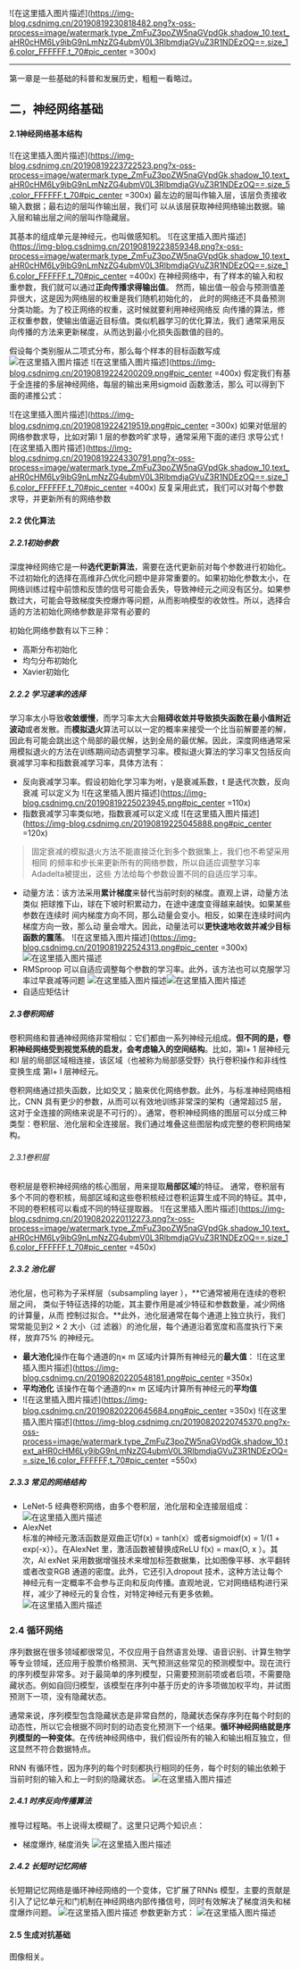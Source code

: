 ﻿
![在这里插入图片描述](https://img-blog.csdnimg.cn/20190819230818482.png?x-oss-process=image/watermark,type_ZmFuZ3poZW5naGVpdGk,shadow_10,text_aHR0cHM6Ly9ibG9nLmNzZG4ubmV0L3RlbmdjaGVuZ3R1NDEzOQ==,size_16,color_FFFFFF,t_70#pic_center =300x)

---------------------------

第一章是一些基础的科普和发展历史，粗粗一看略过。

## 二，神经网络基础
#### 2.1神经网络基本结构
![在这里插入图片描述](https://img-blog.csdnimg.cn/20190819223722523.png?x-oss-process=image/watermark,type_ZmFuZ3poZW5naGVpdGk,shadow_10,text_aHR0cHM6Ly9ibG9nLmNzZG4ubmV0L3RlbmdjaGVuZ3R1NDEzOQ==,size_5,color_FFFFFF,t_70#pic_center =300x)
最左边的层叫作输入层，该层负责接收输入数据；最右边的层叫作输出层，我们可
以从该层获取神经网络输出数据。输入层和输出层之间的层叫作隐藏层。

其基本的组成单元是神经元，也叫做感知机。
![在这里插入图片描述](https://img-blog.csdnimg.cn/20190819223859348.png?x-oss-process=image/watermark,type_ZmFuZ3poZW5naGVpdGk,shadow_10,text_aHR0cHM6Ly9ibG9nLmNzZG4ubmV0L3RlbmdjaGVuZ3R1NDEzOQ==,size_16,color_FFFFFF,t_70#pic_center =400x)
在神经网络中，有了样本的输入和权重参数，我们就可以通过**正向传播求得输出值**。
然而，输出值一般会与预测值差异很大，这是因为网络层的权重是我们随机初始化的，
此时的网络还不具备预测分类功能。为了校正网络的权重，这时候就要利用神经网络反
向传播的算法，修正权重参数，使输出值逼近目标值。类似机器学习的优化算法，我们
通常采用反向传播的方法来更新梯度，从而达到最小化损失函数值的目的。

假设每个类别服从二项式分布，那么每个样本的目标函数写成
![在这里插入图片描述](https://img-blog.csdnimg.cn/20190819224133718.png)
![在这里插入图片描述](https://img-blog.csdnimg.cn/20190819224200209.png#pic_center =400x)
假定我们有基于全连接的多层神经网络，每层的输出来用sigmoid 函数激活，那么
可以得到下面的递推公式：

![在这里插入图片描述](https://img-blog.csdnimg.cn/20190819224219519.png#pic_center =300x)
如果对低层的网络参数求导，比如对第l 1 层的参数吟旷求导，通常采用下面的递归
求导公式
![在这里插入图片描述](https://img-blog.csdnimg.cn/20190819224330791.png?x-oss-process=image/watermark,type_ZmFuZ3poZW5naGVpdGk,shadow_10,text_aHR0cHM6Ly9ibG9nLmNzZG4ubmV0L3RlbmdjaGVuZ3R1NDEzOQ==,size_16,color_FFFFFF,t_70#pic_center =400x)
反复采用此式，我们可以对每个参数求导，并更新所有的网络参数

#### 2.2 优化算法
##### 2.2.1初始参数

深度神经网络它是一种**选代更新算法**，需要在迭代更新前对每个参数进行初始化。不过初始化的选择在高维非凸优化问题中是非常重要的。如果初始化参数太小，在网络训练过程中前馈和反馈的信号可能会丢失，导致神经元之间没有区分。如果参数过大，可能会导致梯度失控爆炸等问题，从而影响模型的收敛性。所以，选择合适的方法初始化网络参数是非常有必要的

初始化网络参数有以下三种：

 - 高斯分布初始化
 -  均匀分布初始化
 - Xavier初始化

##### 2.2.2 学习速率的选择

学习率太小导致**收敛缓慢**，而学习率太大会**阻碍收敛并导致损失函数在最小值附近波动**或者发散。而**模拟退火**算法可以以一定的概率来接受一个比当前解要差的解，因此有可能会跳出这个局部的最优解，达到全局的最优解。因此，深度网络通常采用模拟退火的方法在训练期间动态调整学习率。模拟退火算法的学习率又包括反向衰减学习率和指数衰减学习率，具体方法有：

- 反向衰减学习率。假设初始化学习率为咐，γ是衰减系数，t 是迭代次数，反向衰减
可以定义为
![在这里插入图片描述](https://img-blog.csdnimg.cn/20190819225023945.png#pic_center =110x)
- 指数衰减学习率类似地，指数衰减可以定义成
![在这里插入图片描述](https://img-blog.csdnimg.cn/20190819225045888.png#pic_center =120x)

> 固定衰减的模拟退火方法不能直接泛化到多个数据集上，我们也不希望采用相同 的频率和步长来更新所有的网络参数，所以自适应调整学习率Adadelta被提出，这些 方法给每个参数设置不同的自适应学习率。

- 动量方法：该方法采用**累计梯度**来替代当前时刻的梯度。直观上讲，动量方法类似
把球推下山，球在下坡时积累动力，在途中速度变得越来越快。如果某些参数在连续时
间内梯度方向不同，那么动量会变小。相反，如果在连续时间内梯度方向一致，那么动
量会增大。因此，动量法可以**更快速地收敛并减少目标函数的震荡**。
![在这里插入图片描述](https://img-blog.csdnimg.cn/2019081922524313.png#pic_center =300x)
![在这里插入图片描述](https://img-blog.csdnimg.cn/20190819225300348.png?x-oss-process=image/watermark,type_ZmFuZ3poZW5naGVpdGk,shadow_10,text_aHR0cHM6Ly9ibG9nLmNzZG4ubmV0L3RlbmdjaGVuZ3R1NDEzOQ==,size_16,color_FFFFFF,t_70)
- RMSproop 可以自适应调整每个参数的学习率。此外，该方法也可以克服学习率过早衰减等问题 ![在这里插入图片描述](https://img-blog.csdnimg.cn/20190819225338501.png)![在这里插入图片描述](https://img-blog.csdnimg.cn/20190819225402292.png)
- 自适应矩估计

##### 2.3卷积网络
卷积网络和普通神经网络非常相似：它们都由一系列神经元组成。**但不同的是，卷
积神经网络受到视觉系统的启发，会考虑输入的空间结构**。比如，第l+ 1 层神经元和l
层的局部区域相连接，该区域（也被称为局部感受野〉执行卷积操作和非线性变换生成
第l+ l 层神经元。

卷积网络通过损失函数，比如交叉；脑来优化网络参数。此外，与标准神经网络相比，CNN 具有更少的参数，从而可以有效地训练非常深的架构（通常超过5 层，这对于全连接的网络来说是不可行的）。通常，卷积神经网络的图层可以分成三种类型：卷积层、池化层和全连接层。我们通过堆叠这些图层构成完整的卷积网络架构。

###### 2.3.1卷积层
卷积层是卷积神经网络的核心图层，用来提取**局部区域**的特征。
通常，卷积层有多个不同的卷积核，局部区域和这些卷积核经过卷积运算生成不同的特征。其中，不同的卷积核可以看成不同的特征提取器。
![在这里插入图片描述](https://img-blog.csdnimg.cn/20190820220112273.png?x-oss-process=image/watermark,type_ZmFuZ3poZW5naGVpdGk,shadow_10,text_aHR0cHM6Ly9ibG9nLmNzZG4ubmV0L3RlbmdjaGVuZ3R1NDEzOQ==,size_16,color_FFFFFF,t_70#pic_center =450x)
##### 2.3.2 池化层
池化层，也可称为子采样层（subsampling layer ），**它通常被用在连续的卷积层之间，
类似于特征选择的功能，其主要作用是减少特征和参数数量，减少网络的计算量，从而
控制过拟合。**此外，池化层通常在每个通道上独立执行，我们常常能见到2 × 2 大小（过
滤器）的池化层，每个通道沿着宽度和高度执行下来样，放弃75% 的神经元。

- **最大池化**操作在每个通道的η× m 区域内计算所有神经元的**最大值**：
![在这里插入图片描述](https://img-blog.csdnimg.cn/20190820220548181.png#pic_center =350x)
- **平均池化** 该操作在每个通道的n× m 区域内计算所有神经元的**平均值**
- ![在这里插入图片描述](https://img-blog.csdnimg.cn/20190820220645684.png#pic_center =350x)
![在这里插入图片描述](https://img-blog.csdnimg.cn/20190820220745370.png?x-oss-process=image/watermark,type_ZmFuZ3poZW5naGVpdGk,shadow_10,text_aHR0cHM6Ly9ibG9nLmNzZG4ubmV0L3RlbmdjaGVuZ3R1NDEzOQ==,size_16,color_FFFFFF,t_70#pic_center =550x)
##### 2.3.3 常见的网络结构
- LeNet-5 经典卷积网络，由多个卷积层，池化层和全连接层组成：
![在这里插入图片描述](https://img-blog.csdnimg.cn/20190820230632254.png?x-oss-process=image/watermark,type_ZmFuZ3poZW5naGVpdGk,shadow_10,text_aHR0cHM6Ly9ibG9nLmNzZG4ubmV0L3RlbmdjaGVuZ3R1NDEzOQ==,size_16,color_FFFFFF,t_70)
- AlexNet  
标准的神经元激活函数是双曲正切f(x) = tanh(x）或者sigmoidf(x) = 1/(1 + exp(-x））。在AlexNet 里，激活函数被替换成ReLU f(x) = max(O, x ）。其次，Al exNet 采用数据增强技术来增加标签数据集，比如图像平移、水平翻转或者改变RGB 通道的密度。此外，它还引入dropout 技术，这种方法让每个神经元有一定概率不会参与正向和反向传播。直观地说，它对网络结构进行采样，减少了神经元的复合性，对特定神经元有更多依赖。
![在这里插入图片描述](https://img-blog.csdnimg.cn/20190820230923526.png?x-oss-process=image/watermark,type_ZmFuZ3poZW5naGVpdGk,shadow_10,text_aHR0cHM6Ly9ibG9nLmNzZG4ubmV0L3RlbmdjaGVuZ3R1NDEzOQ==,size_16,color_FFFFFF,t_70)
### 2.4 循环网络
序列数据在很多领域都很常见，不仅应用于自然语言处理、语音识别、计算生物学等专业领域，还应用于股票价格预测、天气预测这些常见的预测模型中。现在流行的序列模型非常多。对于最简单的序列模型，只需要预测前项或者后项，不需要隐藏状态。例如自回归模型，该模型在序列中基于历史的许多项做加权平均，并试图预测下一项，没有隐藏状态。

通常来说，序列模型包含隐藏状态是非常自然的，隐藏状态保存序列在每个时刻的动态性，所以它会根据不同时刻的动态变化预测下一个结果。**循环神经网络就是序列模型的一种变体**。在传统神经网络中，我们假设所有的输入和输出相互独立，但这显然不符合数据特点。

RNN 有循环性，因为序列的每个时刻都执行相同的任务，每个时刻的输出依赖于当前时刻的输入和上一时刻的隐藏状态。
![在这里插入图片描述](https://img-blog.csdnimg.cn/20190821190139473.png?x-oss-process=image/watermark,type_ZmFuZ3poZW5naGVpdGk,shadow_10,text_aHR0cHM6Ly9ibG9nLmNzZG4ubmV0L3RlbmdjaGVuZ3R1NDEzOQ==,size_16,color_FFFFFF,t_70)
##### 2.4.1 时序反向传播算法
推导过程略。书上说得太模糊了。这里只记两个知识点：
 
 - 梯度爆炸, 梯度消失
![在这里插入图片描述](https://img-blog.csdnimg.cn/20190821190450283.png?x-oss-process=image/watermark,type_ZmFuZ3poZW5naGVpdGk,shadow_10,text_aHR0cHM6Ly9ibG9nLmNzZG4ubmV0L3RlbmdjaGVuZ3R1NDEzOQ==,size_16,color_FFFFFF,t_70)

##### 2.4.2 长短时记忆网络
长短期记忆网络是循环神经网络的一个变体，它扩展了RNNs 模型，主要的贡献是引入了记忆单元和门机制在神经网络内部传播信号，同时有效解决了梯度消失和梯度爆炸问题。
![在这里插入图片描述](https://img-blog.csdnimg.cn/2019082119065246.png?x-oss-process=image/watermark,type_ZmFuZ3poZW5naGVpdGk,shadow_10,text_aHR0cHM6Ly9ibG9nLmNzZG4ubmV0L3RlbmdjaGVuZ3R1NDEzOQ==,size_16,color_FFFFFF,t_70)
参数更新方式：
![在这里插入图片描述](https://img-blog.csdnimg.cn/20190821190726637.png?x-oss-process=image/watermark,type_ZmFuZ3poZW5naGVpdGk,shadow_10,text_aHR0cHM6Ly9ibG9nLmNzZG4ubmV0L3RlbmdjaGVuZ3R1NDEzOQ==,size_16,color_FFFFFF,t_70)
#### 2.5 生成对抗基础
图像相关。
 


